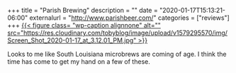 +++
title = "Parish Brewing"
description = ""
date = "2020-01-17T15:13:21-06:00"
externalurl = "http://www.parishbeer.com/"
categories = ["reviews"]
+++
[{{< figure class= "wp-caption alignnone" alt="" src="https://res.cloudinary.com/tobyblog/image/upload/v1579295570/img/Screen_Shot_2020-01-17_at_3.12.01_PM.jpg" >}}](http://www.parishbeer.com/parish-beer)

Looks to me like South Louisiana microbrews are coming of age. I think the time has come to get my hand on a few of these.
